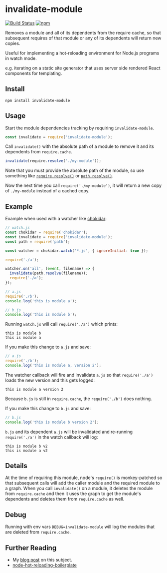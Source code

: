 # invalidate-module

[![Build Status](https://travis-ci.org/kentor/invalidate-module.svg)](https://travis-ci.org/kentor/invalidate-module) [![npm](https://img.shields.io/npm/v/invalidate-module.svg)](https://www.npmjs.com/package/invalidate-module)

Removes a module and all of its dependents from the require cache, so that
subsequent requires of that module or any of its dependents will return new
copies.

Useful for implementing a hot-reloading environment for Node.js programs in
watch mode.

e.g. iterating on a static site generator that uses server side rendered
React components for templating.

## Install

```
npm install invalidate-module
```

## Usage

Start the module dependencies tracking by requiring `invalidate-module`.

```js
const invalidate = require('invalidate-module');
```

Call `invalidate()` with the absolute path of a module to remove it and its
dependents from `require.cache`.

```js
invalidate(require.resolve('./my-module'));
```

Note that you must provide the absolute path of the module, so use something
like [`require.resolve()`][r] or [`path.resolve()`][p].

Now the next time you call `require('./my-module')`, it will return a new copy
of `./my-module` instead of a cached copy.

## Example

Example when used with a watcher like [chokidar][c]:

```js
// watch.js
const chokidar = require('chokidar');
const invalidate = require('invalidate-module');
const path = require('path');

const watcher = chokidar.watch('*.js', { ignoreInitial: true });

require('./a');

watcher.on('all', (event, filename) => {
  invalidate(path.resolve(filename));
  require('./a');
});
```

```js
// a.js
require('./b');
console.log('this is module a');
```

```js
// b.js
console.log('this is module b');
```

Running `watch.js` will call `require('./a')` which prints:
```
this is module b
this is module a
```

If you make this change to `a.js` and save:
```js
// a.js
require('./b');
console.log('this is module a, version 2');
```

The watcher callback will fire and invalidate `a.js` so that `require('./a')`
loads the new version and this gets logged:
```
this is module a version 2
```

Because `b.js` is still in `require.cache`, the `require('./b')` does nothing.

If you make this change to `b.js` and save:
```js
// b.js
console.log('this is module b version 2');
```

`b.js` and its dependent `a.js` will be invalidated and re-running
`require('./a')` in the watch callback will log:
```
this is module b v2
this is module a v2
```

## Details

At the time of requiring this module, node's `require()` is monkey-patched so
that subsequent calls will add the caller module and the required module to a
graph. When you call `invalidate()` on a module, it deletes the module from
`require.cache` and then it uses the graph to get the module's dependents and
deletes them from `require.cache` as well.

## Debug

Running with env vars `DEBUG=invalidate-module` will log the modules that are
deleted from `require.cache`.

## Further Reading
- My [blog post][b] on this subject.
- [node-hot-reloading-boilerplate][n]

[b]: https://kentor.me/posts/node-js-hot-reloading-development/
[c]: https://github.com/paulmillr/chokidar
[n]: https://github.com/kentor/node-hot-reloading-boilerplate
[p]: https://nodejs.org/api/path.html#path_path_resolve_paths
[r]: https://nodejs.org/api/globals.html#globals_require_resolve
